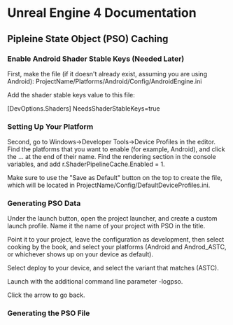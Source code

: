 # Unreal Engine 4 Documentation

## Pipleine State Object (PSO) Caching

### Enable Android Shader Stable Keys (Needed Later)

First, make the file (if it doesn't already exist, assuming you are using Android):
ProjectName/Platforms/Android/Config/AndroidEngine.ini

Add the shader stable keys value to this file:

[DevOptions.Shaders]
NeedsShaderStableKeys=true

### Setting Up Your Platform

Second, go to Windows->Developer Tools->Device Profiles in the editor. Find the platforms that you want to enable (for example, Android), and click the … at the end of their name.
Find the rendering section in the console variables, and add r.ShaderPipelineCache.Enabled = 1.

Make sure to use the "Save as Default" button on the top to create the file, which will be located in ProjectName/Config/DefaultDeviceProfiles.ini.

### Generating PSO Data

Under the launch button, open the project launcher, and create a custom launch profile. Name it the name of your project with PSO in the title.

Point it to your project, leave the configuration as development, then select cooking by the book, and select your platforms (Android and Androd_ASTC, or whichever shows up on your device as default).

Select deploy to your device, and select the variant that matches (ASTC).

Launch with the additional command line parameter -logpso.

Click the arrow to go back.

### Generating the PSO File

